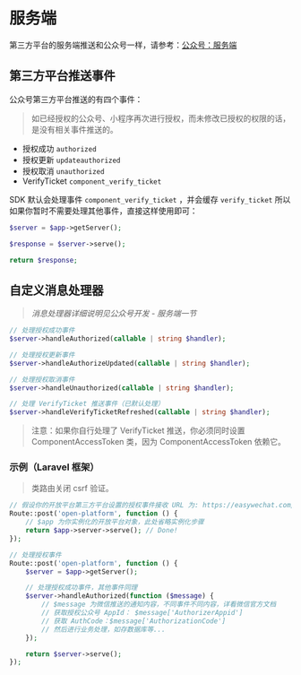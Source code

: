 # 服务端

第三方平台的服务端推送和公众号一样，请参考：[公众号：服务端](../official-account/server.md)

## 第三方平台推送事件

公众号第三方平台推送的有四个事件：

> 如已经授权的公众号、小程序再次进行授权，而未修改已授权的权限的话，是没有相关事件推送的。

- 授权成功 `authorized`
- 授权更新 `updateauthorized`
- 授权取消 `unauthorized`
- VerifyTicket `component_verify_ticket`

SDK 默认会处理事件 `component_verify_ticket` ，并会缓存 `verify_ticket` 所以如果你暂时不需要处理其他事件，直接这样使用即可：

```php
$server = $app->getServer();

$response = $server->serve();

return $response;
```

## 自定义消息处理器

> _消息处理器详细说明见公众号开发 - 服务端一节_

```php
// 处理授权成功事件
$server->handleAuthorized(callable | string $handler);

// 处理授权更新事件
$server->handleAuthorizeUpdated(callable | string $handler);

// 处理授权取消事件
$server->handleUnauthorized(callable | string $handler);

// 处理 VerifyTicket 推送事件（已默认处理）
$server->handleVerifyTicketRefreshed(callable | string $handler);
```

> 注意：如果你自行处理了 VerifyTicket 推送，你必须同时设置 ComponentAccessToken 类，因为 ComponentAccessToken 依赖它。

### 示例（Laravel 框架）

> 类路由关闭 csrf 验证。

```php
// 假设你的开放平台第三方平台设置的授权事件接收 URL 为: https://easywechat.com/open-platform （其他事件推送同样会推送到这个 URL）
Route::post('open-platform', function () {
    // $app 为你实例化的开放平台对象，此处省略实例化步骤
    return $app->server->serve(); // Done!
});

// 处理授权事件
Route::post('open-platform', function () {
    $server = $app->getServer();

    // 处理授权成功事件，其他事件同理
    $server->handleAuthorized(function ($message) {
        // $message 为微信推送的通知内容，不同事件不同内容，详看微信官方文档
        // 获取授权公众号 AppId： $message['AuthorizerAppid']
        // 获取 AuthCode：$message['AuthorizationCode']
        // 然后进行业务处理，如存数据库等...
    });

    return $server->serve();
});
```
